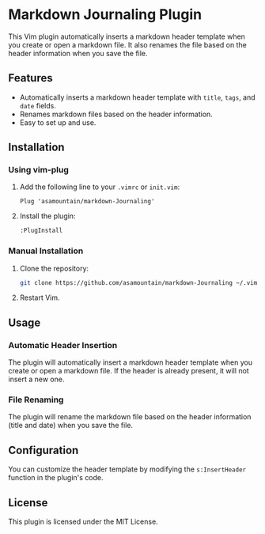 # Markdown Journaling Plugin

This Vim plugin automatically inserts a markdown header template when you create or open a markdown file. It also renames the file based on the header information when you save the file.

## Features

- Automatically inserts a markdown header template with `title`, `tags`, and `date` fields.
- Renames markdown files based on the header information.
- Easy to set up and use.

## Installation

### Using vim-plug

1. Add the following line to your `.vimrc` or `init.vim`:
    ```vim
    Plug 'asamountain/markdown-Journaling'
    ```

2. Install the plugin:
    ```bash
    :PlugInstall
    ```

### Manual Installation

1. Clone the repository:
    ```bash
    git clone https://github.com/asamountain/markdown-Journaling ~/.vim/pack/plugins/start/markdown-Journaling
    ```

2. Restart Vim.

## Usage

### Automatic Header Insertion

The plugin will automatically insert a markdown header template when you create or open a markdown file. If the header is already present, it will not insert a new one.

### File Renaming

The plugin will rename the markdown file based on the header information (title and date) when you save the file.

## Configuration

You can customize the header template by modifying the `s:InsertHeader` function in the plugin's code.

## License

This plugin is licensed under the MIT License.

